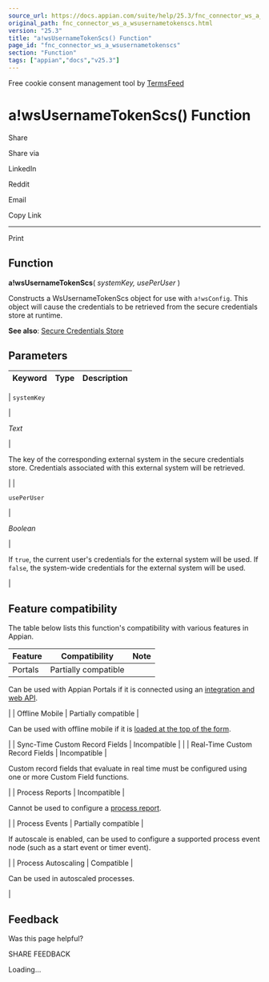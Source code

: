```yaml
---
source_url: https://docs.appian.com/suite/help/25.3/fnc_connector_ws_a_wsusernametokenscs.html
original_path: fnc_connector_ws_a_wsusernametokenscs.html
version: "25.3"
title: "a!wsUsernameTokenScs() Function"
page_id: "fnc_connector_ws_a_wsusernametokenscs"
section: "Function"
tags: ["appian","docs","v25.3"]
---
```



Free cookie consent management tool by [TermsFeed](https://www.termsfeed.com/)

# a!wsUsernameTokenScs() Function

Share

Share via

LinkedIn

Reddit

Email

Copy Link

* * *

Print

## Function

**a!wsUsernameTokenScs**( _systemKey, usePerUser_ )

Constructs a WsUsernameTokenScs object for use with `a!wsConfig`. This object will cause the credentials to be retrieved from the secure credentials store at runtime.

**See also**: [Secure Credentials Store](Secure_Credentials_Store.html)

## Parameters

| Keyword | Type | Description |
| --- | --- | --- |
|
`systemKey`

 |

_Text_

 |

The key of the corresponding external system in the secure credentials store. Credentials associated with this external system will be retrieved.

 |
|

`usePerUser`

 |

_Boolean_

 |

If `true`, the current user's credentials for the external system will be used. If `false`, the system-wide credentials for the external system will be used.

 |

## Feature compatibility

The table below lists this function's compatibility with various features in Appian.

| Feature | Compatibility | Note |
| --- | --- | --- |
| Portals | Partially compatible |
Can be used with Appian Portals if it is connected using an [integration and web API](portals-design.html#using-partially-compatible-functions-and-objects-in-a-portal).

 |
| Offline Mobile | Partially compatible |

Can be used with offline mobile if it is [loaded at the top of the form](offline-mobile-design-best-practices.html#working-with-partially-compatible-functions).

 |
| Sync-Time Custom Record Fields | Incompatible |  |
| Real-Time Custom Record Fields | Incompatible |

Custom record fields that evaluate in real time must be configured using one or more Custom Field functions.

 |
| Process Reports | Incompatible |

Cannot be used to configure a [process report](Process_Reports.html).

 |
| Process Events | Partially compatible |

If autoscale is enabled, can be used to configure a supported process event node (such as a start event or timer event).

 |
| Process Autoscaling | Compatible |

Can be used in autoscaled processes.

 |

## Feedback

Was this page helpful?

SHARE FEEDBACK

Loading...
